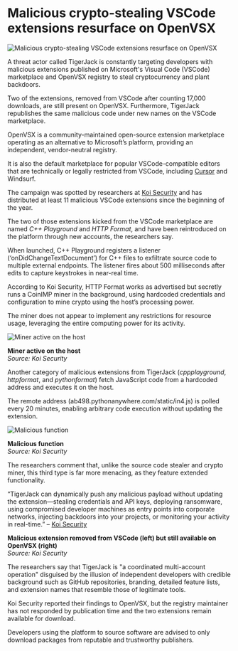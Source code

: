 # Malicious crypto-stealing VSCode extensions resurface on OpenVSX

![Malicious crypto-stealing VSCode extensions resurface on OpenVSX](https://www.bleepstatic.com/content/hl-images/2023/08/04/package-container.jpg)

A threat actor called TigerJack is constantly targeting developers with malicious extensions published on Microsoft's Visual Code (VSCode) marketplace and OpenVSX registry to steal cryptocurrency and plant backdoors.

Two of the extensions, removed from VSCode after counting 17,000 downloads, are still present on OpenVSX. Furthermore, TigerJack republishes the same malicious code under new names on the VSCode marketplace.

OpenVSX is a community-maintained open-source extension marketplace operating as an alternative to Microsoft’s platform, providing an independent, vendor-neutral registry.

It is also the default marketplace for popular VSCode-compatible editors that are technically or legally restricted from VSCode, including [Cursor](https://www.bleepingcomputer.com/news/security/malicious-vscode-extension-in-cursor-ide-led-to-500k-crypto-theft/) and Windsurf.

The campaign was spotted by researchers at [Koi Security](https://www.koi.ai/blog/tiger-jack-malicious-vscode-extensions-stealing-code) and has distributed at least 11 malicious VSCode extensions since the beginning of the year.

The two of those extensions kicked from the VSCode marketplace are named _C++ Playground_ and _HTTP Format_, and have been reintroduced on the platform through new accounts, the researchers say.

When launched, C++ Playground registers a listener (‘onDidChangeTextDocument’) for C++ files to exfiltrate source code to multiple external endpoints. The listener fires about 500 milliseconds after edits to capture keystrokes in near-real time.

According to Koi Security, HTTP Format works as advertised but secretly runs a CoinIMP miner in the background, using hardcoded credentials and configuration to mine crypto using the host’s processing power.

The miner does not appear to implement any restrictions for resource usage, leveraging the entire computing power for its activity.

![Miner active on the host](https://www.bleepstatic.com/images/news/u/1220909/2025/October/cpu.jpg)

**Miner active on the host**  
_Source: Koi Security_

Another category of malicious extensions from TigerJack (_cppplayground_, _httpformat_, and _pythonformat_) fetch JavaScript code from a hardcoded address and executes it on the host.

The remote address (ab498.pythonanywhere.com/static/in4.js) is polled every 20 minutes, enabling arbitrary code execution without updating the extension.

![Malicious function](https://www.bleepstatic.com/images/news/u/1220909/2025/October/function.jpg)

**Malicious function**  
_Source: Koi Security_

The researchers comment that, unlike the source code stealer and crypto miner, this third type is far more menacing, as they feature extended functionality.

“TigerJack can dynamically push any malicious payload without updating the extension—stealing credentials and API keys, deploying ransomware, using compromised developer machines as entry points into corporate networks, injecting backdoors into your projects, or monitoring your activity in real-time.” – [Koi Security](https://www.koi.ai/blog/tiger-jack-malicious-vscode-extensions-stealing-code)

**Malicious extension removed from VSCode (left) but still available on OpenVSX (right)**  
_Source: Koi Security_

The researchers say that TigerJack is "a coordinated multi-account operation" disguised by the illusion of independent developers with credible background such as GitHub repositories, branding, detailed feature lists, and extension names that resemble those of legitimate tools.

Koi Security reported their findings to OpenVSX, but the registry maintainer has not responded by publication time and the two extensions remain available for download.

Developers using the platform to source software are advised to only download packages from reputable and trustworthy publishers.
